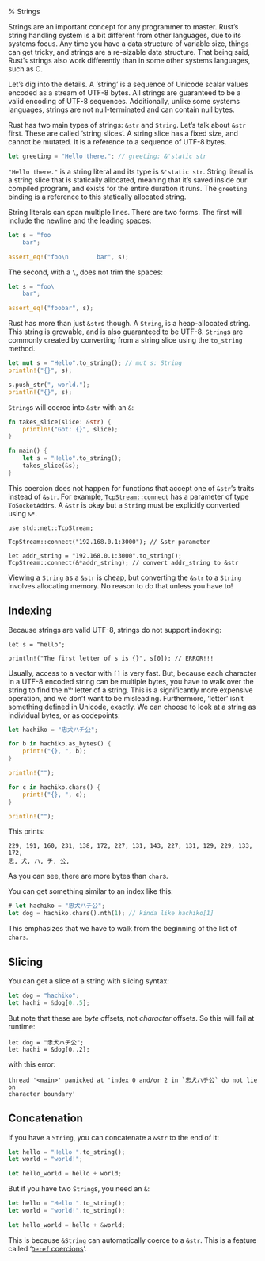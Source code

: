 % Strings

Strings are an important concept for any programmer to master. Rust’s string
handling system is a bit different from other languages, due to its systems
focus. Any time you have a data structure of variable size, things can get
tricky, and strings are a re-sizable data structure. That being said, Rust’s
strings also work differently than in some other systems languages, such as C.

Let’s dig into the details. A ‘string’ is a sequence of Unicode scalar values
encoded as a stream of UTF-8 bytes. All strings are guaranteed to be a valid
encoding of UTF-8 sequences. Additionally, unlike some systems languages,
strings are not null-terminated and can contain null bytes.

Rust has two main types of strings: `&str` and `String`. Let’s talk about
`&str` first. These are called ‘string slices’. A string slice has a fixed
size, and cannot be mutated. It is a reference to a sequence of UTF-8 bytes.

```rust
let greeting = "Hello there."; // greeting: &'static str
```

`"Hello there."` is a string literal and its type is `&'static str`. String
literal is a string slice that is statically allocated, meaning that it’s saved
inside our compiled program, and exists for the entire duration it runs. The
`greeting` binding is a reference to this statically allocated string.

String literals can span multiple lines. There are two forms. The first will
include the newline and the leading spaces:

```rust
let s = "foo
    bar";

assert_eq!("foo\n        bar", s);
```

The second, with a `\`, does not trim the spaces:

```rust
let s = "foo\
    bar"; 

assert_eq!("foobar", s);
```

Rust has more than just `&str`s though. A `String`, is a heap-allocated string.
This string is growable, and is also guaranteed to be UTF-8. `String`s are
commonly created by converting from a string slice using the `to_string`
method.

```rust
let mut s = "Hello".to_string(); // mut s: String
println!("{}", s);

s.push_str(", world.");
println!("{}", s);
```

`String`s will coerce into `&str` with an `&`:

```rust
fn takes_slice(slice: &str) {
    println!("Got: {}", slice);
}

fn main() {
    let s = "Hello".to_string();
    takes_slice(&s);
}
```

This coercion does not happen for functions that accept one of `&str`’s traits
instead of `&str`. For example, [`TcpStream::connect`][connect] has a parameter
of type `ToSocketAddrs`. A `&str` is okay but a `String` must be explicitly
converted using `&*`.

```rust,no_run
use std::net::TcpStream;

TcpStream::connect("192.168.0.1:3000"); // &str parameter

let addr_string = "192.168.0.1:3000".to_string();
TcpStream::connect(&*addr_string); // convert addr_string to &str
```

Viewing a `String` as a `&str` is cheap, but converting the `&str` to a
`String` involves allocating memory. No reason to do that unless you have to!

## Indexing

Because strings are valid UTF-8, strings do not support indexing:

```rust,ignore
let s = "hello";

println!("The first letter of s is {}", s[0]); // ERROR!!!
```

Usually, access to a vector with `[]` is very fast. But, because each character
in a UTF-8 encoded string can be multiple bytes, you have to walk over the
string to find the nᵗʰ letter of a string. This is a significantly more
expensive operation, and we don’t want to be misleading. Furthermore, ‘letter’
isn’t something defined in Unicode, exactly. We can choose to look at a string as
individual bytes, or as codepoints:

```rust
let hachiko = "忠犬ハチ公";

for b in hachiko.as_bytes() {
    print!("{}, ", b);
}

println!("");

for c in hachiko.chars() {
    print!("{}, ", c);
}

println!("");
```

This prints:

```text
229, 191, 160, 231, 138, 172, 227, 131, 143, 227, 131, 129, 229, 133, 172,
忠, 犬, ハ, チ, 公,
```

As you can see, there are more bytes than `char`s.

You can get something similar to an index like this:

```rust
# let hachiko = "忠犬ハチ公";
let dog = hachiko.chars().nth(1); // kinda like hachiko[1]
```

This emphasizes that we have to walk from the beginning of the list of `chars`.

## Slicing

You can get a slice of a string with slicing syntax:

```rust
let dog = "hachiko";
let hachi = &dog[0..5];
```

But note that these are _byte_ offsets, not _character_ offsets. So
this will fail at runtime:

```rust,should_panic
let dog = "忠犬ハチ公";
let hachi = &dog[0..2];
```

with this error:

```text
thread '<main>' panicked at 'index 0 and/or 2 in `忠犬ハチ公` do not lie on
character boundary'
```

## Concatenation

If you have a `String`, you can concatenate a `&str` to the end of it:

```rust
let hello = "Hello ".to_string();
let world = "world!";

let hello_world = hello + world;
```

But if you have two `String`s, you need an `&`:

```rust
let hello = "Hello ".to_string();
let world = "world!".to_string();

let hello_world = hello + &world;
```

This is because `&String` can automatically coerce to a `&str`. This is a
feature called ‘[`Deref` coercions][dc]’.

[dc]: deref-coercions.html
[connect]: ../std/net/struct.TcpStream.html#method.connect
